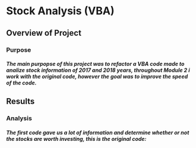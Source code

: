 # **Stock Analysis (VBA)**
## Overview of Project
### **Purpose**
##### The main purpopse of this project was to refactor a VBA code made to analize stock information of 2017 and 2018 years, throughout Module 2 i work with the original code, however the goal was to improve the speed of the code.

## Results
### **Analysis**
##### The first code gave us a lot of information and determine whether or not the stocks are worth investing, this is the original code:

```ruby

